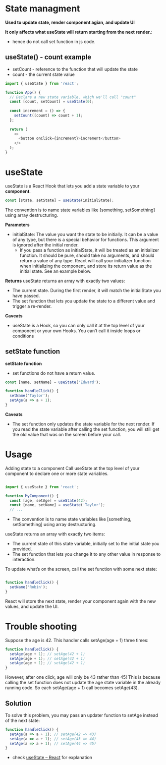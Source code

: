 
# State managment
**Used to update state, render component agian, and update UI**

**It only affects what useState will return starting from the next render.**:
* hence do not call set function in js code. 



## useState() - count example

* setCount - reference to the function that will update the state
* count - the current state value


```javascript
import { useState } from 'react';

function App() {
  // Declare a new state variable, which we'll call "count"
  const [count, setCount] = useState(0);
  
  const increment = () => {
    setCount((count) => count + 1);
  };
  
  return (
    <>
      <button onClick={increment}>increment</button>
    </>
  );
}
```





# useState

useState is a React Hook that lets you add a state variable to your **component**.

```javascript
const [state, setState] = useState(initialState);
```
The convention is to name state variables like [something, setSomething] using array destructuring.


**Parameters**
* initialState: The value you want the state to be initially. It can be a value
  of any type, but there is a special behavior for functions. This argument is
  ignored after the initial render.
    * If you pass a function as initialState, it will be treated as an
      initializer function. It should be pure, should take no arguments, and
      should return a value of any type. React will call your initializer
      function when initializing the component, and store its return value as
      the initial state. See an example below.


**Returns**
useState returns an array with exactly two values:

* The current state. During the first render, it will match the initialState
  you have passed.
* The set function that lets you update the state to a different value and
  trigger a re-render.



**Caveats**
* useState is a Hook, so you can only call it at the top level of your
  component or your own Hooks. You can’t call it inside loops or conditions

## setState function 
**setState function**
* set functions do not have a return value.

```javascript
const [name, setName] = useState('Edward');

function handleClick() {
  setName('Taylor');
  setAge(a => a + 1);
}
```


**Caveats**
* The set function only updates the state variable for the next render. If you
read the state variable after calling the set function, you will still get the
old value that was on the screen before your call.


# Usage
Adding state to a component 
Call useState at the top level of your component to declare one or more state variables.


```javascript

import { useState } from 'react';

function MyComponent() {
  const [age, setAge] = useState(42);
  const [name, setName] = useState('Taylor');
  // ...
```

* The convention is to name state variables like [something, setSomething] using array destructuring.

useState returns an array with exactly two items:

* The current state of this state variable, initially set to the initial state you provided.
* The set function that lets you change it to any other value in response to interaction.

To update what’s on the screen, call the set function with some next state:

```javascript

function handleClick() {
  setName('Robin');
}
```

React will store the next state, render your component again with the new
values, and update the UI.



# Trouble shooting

Suppose the age is 42. This handler calls setAge(age + 1) three times:

```javascript
function handleClick() {
  setAge(age + 1); // setAge(42 + 1)
  setAge(age + 1); // setAge(42 + 1)
  setAge(age + 1); // setAge(42 + 1)
}
```
However, after one click, age will only be 43 rather than 45! This is because
calling the set function does not update the age state variable in the already
running code. So each setAge(age + 1) call becomes setAge(43).

## Solution

To solve this problem, you may pass an updater function to setAge instead of the next state:

```javascript
function handleClick() {
  setAge(a => a + 1); // setAge(42 => 43)
  setAge(a => a + 1); // setAge(43 => 44)
  setAge(a => a + 1); // setAge(44 => 45)
}
```
* check [useState – React](https://react.dev/reference/react/useState) for explanation
